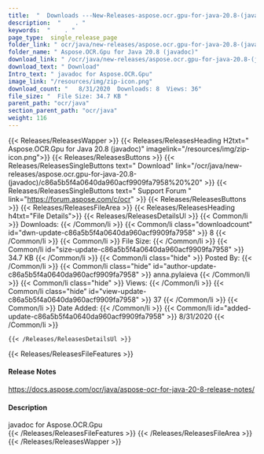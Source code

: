 ```yaml
---
title:  "  Downloads ---New-Releases-aspose.ocr.gpu-for-java-20.8-(javadoc) . " 
description:  "    . " 
keywords:  "    . " 
page_type:  single_release_page
folder_link: " ocr/java/new-releases/aspose.ocr.gpu-for-java-20.8-(javadoc)/"
folder_name: " Aspose.OCR.Gpu for Java 20.8 (javadoc)"
download_link: " /ocr/java/new-releases/aspose.ocr.gpu-for-java-20.8-(javadoc)/c86a5b5f4a0640da960acf9909fa7958"
download_text: " Download"
Intro_text: " javadoc for Aspose.OCR.Gpu"
image_link: "/resources/img/zip-icon.png"
download_count: "   8/31/2020  Downloads: 8  Views: 36"
file_size: "  File Size: 34.7 KB "
parent_path: "ocr/java"
section_parent_path: "ocr/java"
weight: 116
---
```


{{< Releases/ReleasesWapper >}}
  {{< Releases/ReleasesHeading H2txt=" Aspose.OCR.Gpu for Java 20.8 (javadoc)" imagelink="/resources/img/zip-icon.png">}}
  {{< Releases/ReleasesButtons >}}
    {{< Releases/ReleasesSingleButtons text=" Download" link="/ocr/java/new-releases/aspose.ocr.gpu-for-java-20.8-(javadoc)/c86a5b5f4a0640da960acf9909fa7958%20%20" >}}
    {{< Releases/ReleasesSingleButtons text=" Support Forum " link="https://forum.aspose.com/c/ocr" >}}
  {{< Releases/ReleasesButtons >}}
  {{< Releases/ReleasesFileArea >}}
    {{< Releases/ReleasesHeading h4txt="File Details">}}
    {{< Releases/ReleasesDetailsUl >}}
            {{< Common/li  >}} Downloads: {{< /Common/li >}} 
      {{< Common/li class="downloadcount" id="dwn-update-c86a5b5f4a0640da960acf9909fa7958" >}} 8 {{< /Common/li >}} 
      {{< Common/li  >}} File Size: {{< /Common/li >}} 
      {{< Common/li id="size-update-c86a5b5f4a0640da960acf9909fa7958" >}} 34.7 KB {{< /Common/li >}} 
      {{< Common/li  class="hide" >}} Posted By: {{< /Common/li >}} 
      {{< Common/li class="hide" id="author-update-c86a5b5f4a0640da960acf9909fa7958" >}} anna.pylaieva {{< /Common/li >}} 
      {{< Common/li class="hide"  >}} Views: {{< /Common/li >}} 
      {{< Common/li class="hide" id="view-update-c86a5b5f4a0640da960acf9909fa7958" >}} 37 {{< /Common/li >}} 
      {{< Common/li  >}} Date Added: {{< /Common/li >}} 
      {{< Common/li id="added-update-c86a5b5f4a0640da960acf9909fa7958" >}} 8/31/2020 {{< /Common/li >}} 

    {{< /Releases/ReleasesDetailsUl >}}

  {{< Releases/ReleasesFileFeatures >}}
      <h4>Release Notes</h4><div><a href="https://docs.aspose.com/ocr/java/aspose-ocr-for-java-20-8-release-notes/">https://docs.aspose.com/ocr/java/aspose-ocr-for-java-20-8-release-notes/</a></div><h4>Description</h4><div class="HTMLDescription">javadoc for Aspose.OCR.Gpu</div>
  {{< /Releases/ReleasesFileFeatures >}}
 {{< /Releases/ReleasesFileArea >}}
{{< /Releases/ReleasesWapper >}}


